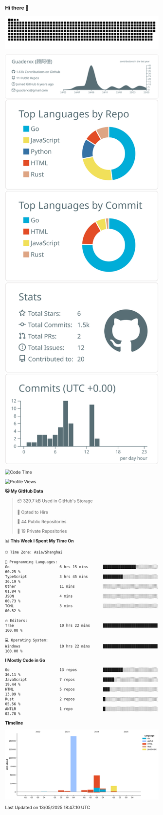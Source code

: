 ### Hi there 👋

<picture>
  <source media="(prefers-color-scheme: dark)" srcset="https://raw.githubusercontent.com/Guaderxx/Guaderxx/output/github-snake-dark.svg">
  <source media="(prefers-color-scheme: light)" srcset="https://raw.githubusercontent.com/Guaderxx/Guaderxx/output/github-snake.svg">
  <img alt="github-snake" src="https://raw.githubusercontent.com/Guaderxx/Guaderxx/output/github-snake.svg">
</picture>

<div align="center">


![](https://raw.githubusercontent.com/Guaderxx/Guaderxx/main/profile-summary-card-output/default/0-profile-details.svg)
![](https://raw.githubusercontent.com/Guaderxx/Guaderxx/main/profile-summary-card-output/default/1-repos-per-language.svg)
![](https://raw.githubusercontent.com/Guaderxx/Guaderxx/main/profile-summary-card-output/default/2-most-commit-language.svg)
![](https://raw.githubusercontent.com/Guaderxx/Guaderxx/main/profile-summary-card-output/default/3-stats.svg)
![](https://raw.githubusercontent.com/Guaderxx/Guaderxx/main/profile-summary-card-output/default/4-productive-time.svg)


</div>

<!--START_SECTION:waka-->
![Code Time](http://img.shields.io/badge/Code%20Time-887%20hrs%2037%20mins-blue)

![Profile Views](http://img.shields.io/badge/Profile%20Views-0-blue)

**🐱 My GitHub Data** 

> 📦 329.7 kB Used in GitHub's Storage 
 > 
> 💼 Opted to Hire
 > 
> 📜 44 Public Repositories 
 > 
> 🔑 19 Private Repositories 
 > 
📊 **This Week I Spent My Time On** 

```text
🕑︎ Time Zone: Asia/Shanghai

💬 Programming Languages: 
Go                       6 hrs 15 mins       ███████████████░░░░░░░░░░   60.25 % 
TypeScript               3 hrs 45 mins       █████████░░░░░░░░░░░░░░░░   36.19 % 
Other                    11 mins             ░░░░░░░░░░░░░░░░░░░░░░░░░   01.84 % 
JSON                     4 mins              ░░░░░░░░░░░░░░░░░░░░░░░░░   00.73 % 
TOML                     3 mins              ░░░░░░░░░░░░░░░░░░░░░░░░░   00.52 % 

🔥 Editors: 
Trae                     10 hrs 22 mins      █████████████████████████   100.00 % 

💻 Operating System: 
Windows                  10 hrs 22 mins      █████████████████████████   100.00 % 
```

**I Mostly Code in Go** 

```text
Go                       13 repos            █████████░░░░░░░░░░░░░░░░   36.11 % 
JavaScript               7 repos             █████░░░░░░░░░░░░░░░░░░░░   19.44 % 
HTML                     5 repos             ███░░░░░░░░░░░░░░░░░░░░░░   13.89 % 
Rust                     2 repos             █░░░░░░░░░░░░░░░░░░░░░░░░   05.56 % 
ANTLR                    1 repo              █░░░░░░░░░░░░░░░░░░░░░░░░   02.78 % 
```



**Timeline**

![Lines of Code chart](https://raw.githubusercontent.com/Guaderxx/Guaderxx/main/assets/bar_graph.png)


 Last Updated on 13/05/2025 18:47:10 UTC
<!--END_SECTION:waka-->
